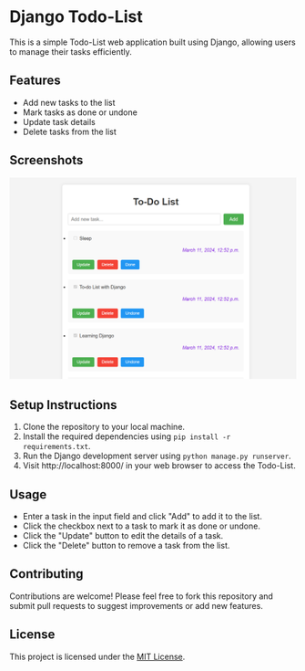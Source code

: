 


# Django Todo-List

This is a simple Todo-List web application built using Django, allowing users to manage their tasks efficiently.

## Features

- Add new tasks to the list
- Mark tasks as done or undone
- Update task details
- Delete tasks from the list

## Screenshots

![Todo-List Screenshot](https://github.com/Pranto-Paul/Todo-List-with-Djano/blob/main/Screenshot%20(1).png?raw=true)

## Setup Instructions

1. Clone the repository to your local machine.
2. Install the required dependencies using `pip install -r requirements.txt`.
3. Run the Django development server using `python manage.py runserver`.
4. Visit http://localhost:8000/ in your web browser to access the Todo-List.

## Usage

- Enter a task in the input field and click "Add" to add it to the list.
- Click the checkbox next to a task to mark it as done or undone.
- Click the "Update" button to edit the details of a task.
- Click the "Delete" button to remove a task from the list.

## Contributing

Contributions are welcome! Please feel free to fork this repository and submit pull requests to suggest improvements or add new features.

## License

This project is licensed under the [MIT License](LICENSE).
